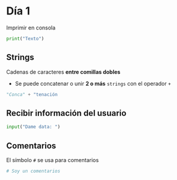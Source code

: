 # Día 1

Imprimir en consola
```python
print("Texto")
```

## Strings
Cadenas de caracteres **entre comillas dobles**

- Se puede concatenar o unir **2 o más** `strings` con el operador `+`
```python
"Conca" + "tenación
```

## Recibir información del usuario
```python
input("Dame data: ")
```

## Comentarios
El símbolo `#` se usa para comentarios
```python
# Soy un comentarios
```